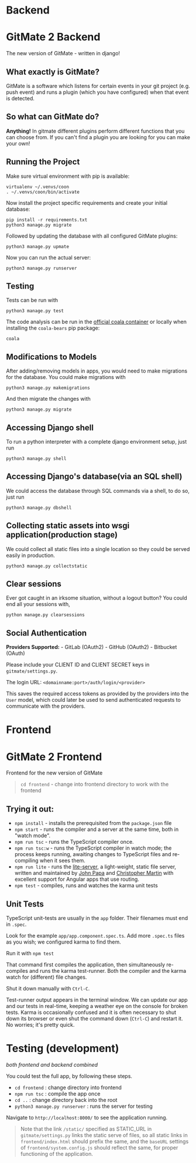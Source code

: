 Backend
=======

GitMate 2 Backend
=================

The new version of GitMate - written in django!

What exactly is GitMate?
------------------------

GitMate is a software which listens for certain events in your git project
(e.g. push event) and runs a plugin (which you have configured) when that event
is detected.

So what can GitMate do?
--------------------

**Anything!** In gitmate different plugins perform different functions that you
can choose from. If you can't find a plugin you are looking for
you can make your own!

Running the Project
-------------------

Make sure virtual environment with pip is available:

```
virtualenv ~/.venvs/coon
. ~/.venvs/coon/bin/activate
```

Now install the project specific requirements and create your initial database:

```
pip install -r requirements.txt
python3 manage.py migrate
```

Followed by updating the database with all configured GitMate plugins:

```
python3 manage.py upmate
```

Now you can run the actual server:

```
python3 manage.py runserver
```

Testing
-------

Tests can be run with

```
python3 manage.py test
```

The code analysis can be run in the
[official coala container](http://docs.coala.io/en/latest/Users/Docker_Image.html)
or locally when installing the ``coala-bears`` pip package:

```
coala
```

Modifications to Models
-----------------------

After adding/removing models in apps, you would need to make migrations
for the database. You could make migrations with

```
python3 manage.py makemigrations
```

And then migrate the changes with
```
python3 manage.py migrate
```

Accessing Django shell
----------------------

To run a python interpreter with a complete django environment setup,
just run

```
python3 manage.py shell
```

Accessing Django's database(via an SQL shell)
---------------------------------------------
We could access the database through SQL commands via a shell, to
do so, just run

```
python3 manage.py dbshell
```

Collecting static assets into wsgi application(production stage)
----------------------------------------------------------------
We could collect all static files into a single location so they
could be served easily in production.

```
python3 manage.py collectstatic
```

Clear sessions
--------------
Ever got caught in an irksome situation, without a logout button?
You could end all your sessions with,

```
python manage.py clearsessions
```

Social Authentication
---------------------
**Providers Supported:**
    - GitLab (OAuth2)
    - GitHub (OAuth2)
    - Bitbucket (OAuth)

Please include your CLIENT ID and CLIENT SECRET keys in
`gitmate/settings.py`.

The login URL: `<domainname:port>/auth/login/<provider>`

This saves the required access tokens as provided by the providers
into the `User` model, which could later be used to send
authenticated requests to communicate with the providers.


Frontend
========

GitMate 2 Frontend
==================

Frontend for the new version of GitMate

> `cd frontend` - change into frontend directory to work with the frontend

Trying it out:
--------------

* `npm install` - installs the prerequisited from the `package.json` file
* `npm start` - runs the compiler and a server at the same time, both in "watch mode".
* `npm run tsc` - runs the TypeScript compiler once.
* `npm run tsc:w` - runs the TypeScript compiler in watch mode; the process keeps running, awaiting changes to TypeScript files and re-compiling when it sees them.
* `npm run lite` - runs the [lite-server](https://www.npmjs.com/package/lite-server), a light-weight, static file server, written and maintained by
[John Papa](https://github.com/johnpapa) and
[Christopher Martin](https://github.com/cgmartin)
with excellent support for Angular apps that use routing.
* `npm test` - compiles, runs and watches the karma unit tests

Unit Tests
----------
TypeScript unit-tests are usually in the `app` folder. Their filenames must end in `.spec`.

Look for the example `app/app.component.spec.ts`.
Add more `.spec.ts` files as you wish; we configured karma to find them.

Run it with `npm test`

That command first compiles the application, then simultaneously re-compiles and runs the karma test-runner.
Both the compiler and the karma watch for (different) file changes.

Shut it down manually with `Ctrl-C`.

Test-runner output appears in the terminal window.
We can update our app and our tests in real-time, keeping a weather eye on the console for broken tests.
Karma is occasionally confused and it is often necessary to shut down its browser or even shut the command down (`Ctrl-C`) and
restart it. No worries; it's pretty quick.


Testing (development)
=====================
*both frontend and backend combined*

You could test the full app, by following these steps.

* `cd frontend` : change directory into frontend
* `npm run tsc` : compile the app once
* `cd ..` : change directory back into the root
* `python3 manage.py runserver` : runs the server for testing

Navigate to `http://localhost:8000/` to see the application running.

> Note that the link `/static/` specified as STATIC_URL in `gitmate/settings.py` links the static serve of files, so all static links
> in `frontend/index.html` should prefix the same, and the `baseURL` settings
> of `frontend/system.config.js` should reflect the same, for proper functioning of the application.
